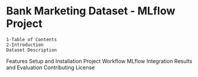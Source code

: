 # Bank Marketing Dataset - MLflow Project
    1-Table of Contents
    2-Introduction
    Dataset Description
Features
Setup and Installation
Project Workflow
MLflow Integration
Results and Evaluation
Contributing
License

